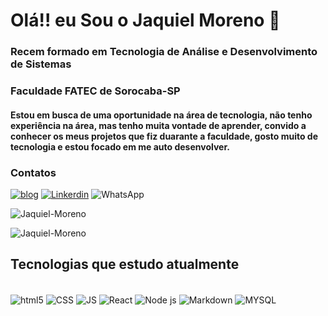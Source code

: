 # Olá!! eu Sou o Jaquiel Moreno 👋
### Recem formado em Tecnologia de Análise e Desenvolvimento de Sistemas
### Faculdade  FATEC de Sorocaba-SP

#### Estou em busca de uma oportunidade na área de tecnologia, não tenho experiência na área, mas tenho muita vontade de aprender, convido a conhecer os meus projetos que fiz duarante a faculdade, gosto muito de tecnologia e estou focado em me auto desenvolver.

### Contatos 
[![blog](https://img.shields.io/badge/Blogger-FF5722?style=for-the-badge&logo=blogger&logoColor=white)](https://jaquielmoreno.netlify.app/) 
[![Linkerdin](https://img.shields.io/badge/-LinkedIn-%230077B5?style=for-the-badge&logo=linkedin&logoColor=white)](https://www.linkedin.com/in/jaquiel-moreno/)
![WhatsApp](https://img.shields.io/badge/WhatsApp-25D366?style=for-the-badge&logo=whatsapp&logoColor=white/)

![Jaquiel-Moreno](https://github-readme-stats.vercel.app/api?username=Jaquiel-Moreno&show_icons=true&theme=dracula)

![Jaquiel-Moreno](https://github-readme-stats.vercel.app/api/top-langs/?username={Jaquiel-Moreno}&theme=blue-green)

## Tecnologias que estudo atualmente
<div style = "display: inline_block"><br/>
 <img align ="center"  alt ="html5" src = "https://img.shields.io/badge/HTML5-E34F26?style=for-the-badge&logo=html5&logoColor=white" />
 <img align ="center"  alt ="CSS" src = "https://img.shields.io/badge/CSS3-1572B6?style=for-the-badge&logo=css3&logoColor=white" />
 <img align ="center"  alt ="JS" src = "https://img.shields.io/badge/JavaScript-F7DF1E?style=for-the-badge&logo=javascript&logoColor=black" />
 <img align = "center" alt ="React" src = "https://img.shields.io/badge/React-20232A?style=for-the-badge&logo=react&logoColor=61DAFB"/>
 <img align = "center" alt ="Node js" src = "https://img.shields.io/badge/Node.js-43853D?style=for-the-badge&logo=node.js&logoColor=white"/>
 <img align = "center" alt ="Markdown" src = "https://img.shields.io/badge/Markdown-000000?style=for-the-badge&logo=markdown&logoColor=white"/> 
  <img align = "center" alt ="MYSQL" src = "https://img.shields.io/badge/MySQL-00000F?style=for-the-badge&logo=mysql&logoColor=white "/> 
 
</div>

